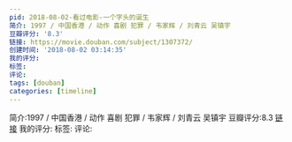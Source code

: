 ```yaml
---
pid: 2018-08-02-看过电影-一个字头的诞生
简介: 1997 / 中国香港 / 动作 喜剧 犯罪 / 韦家辉 / 刘青云 吴镇宇
豆瓣评分: '8.3'
链接: https://movie.douban.com/subject/1307372/
创建时间: '2018-08-02 03:14:35'
我的评分:
标签:
评论:
tags: [douban]
categories: [timeline]
---
```

简介:1997 / 中国香港 / 动作 喜剧 犯罪 / 韦家辉 / 刘青云 吴镇宇
豆瓣评分:8.3
[链接](https://movie.douban.com/subject/1307372/)
我的评分:
标签:
评论:
